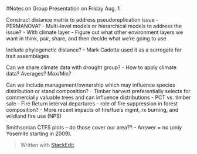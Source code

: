 

#Notes on Group Presentation on Friday Aug. 1

Construct distance matrix to address pseudoreplication issue
    - PERMANOVA?
	- Multi-level models or hierarchical models to address the issue?
	- With climate layer
	- Figure out what other environment layers we want in think, pair, share, and then decide what we’re going to use


Include phylogenetic distance? 
	- Mark Cadotte used it as a surrogate for trait assemblages

Can we share climate data with drought group?
	- How to apply climate data? Averages? Max/Min?

Can we include management/ownership which may influence species distribution or stand composition?
	- Timber harvest preferentially selects for commercially valuable trees and can influence distributions
	- PCT vs. timber sale
	- Fire Return interval departures – role of fire suppression in forest composition?     - More recent impacts of fire/fuels mgmt, rx burning, and wildland fire use (NPS)

Smithsonian CTFS plots – do those cover our area??
    - Answer = no (only Yosemite starting in 2009).
	


> Written with [StackEdit](https://stackedit.io/).